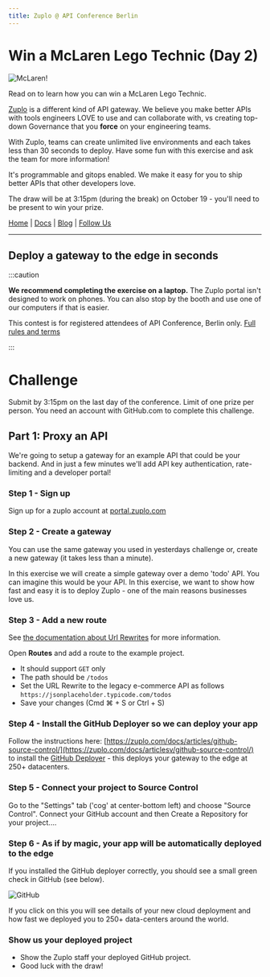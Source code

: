 ```yaml
---
title: Zuplo @ API Conference Berlin
---
```


# Win a McLaren Lego Technic (Day 2)

![McLaren!](./mclaren.png)

Read on to learn how you can win a McLaren Lego Technic.

[Zuplo](https://zuplo.com) is a different kind of API gateway. We believe you
make better APIs with tools engineers LOVE to use and can collaborate with, vs
creating top-down Governance that you **force** on your engineering teams.

With Zuplo, teams can create unlimited live environments and each takes less
than 30 seconds to deploy. Have some fun with this exercise and ask the team for
more information!

It's programmable and gitops enabled. We make it easy for you to ship better
APIs that other developers love.

The draw will be at 3:15pm (during the break) on October 19 - you'll need to be
present to win your prize.

[Home](https://zuplo.com) | [Docs](/docs) | [Blog](https://zuplo.com/blog) |
[Follow Us](https://twitter.com/zuplo)

---

## Deploy a gateway to the edge in seconds

:::caution

**We recommend completing the exercise on a laptop.** The Zuplo portal isn't
designed to work on phones. You can also stop by the booth and use one of our
computers if that is easier.

This contest is for registered attendees of API Conference, Berlin only.
[Full rules and terms](./conference-prize-terms.md)

:::

# Challenge

Submit by 3:15pm on the last day of the conference. Limit of one prize per
person. You need an account with GitHub.com to complete this challenge.

## Part 1: Proxy an API

We're going to setup a gateway for an example API that could be your backend.
And in just a few minutes we'll add API key authentication, rate-limiting and a
developer portal!

### Step 1 - Sign up

Sign up for a zuplo account at [portal.zuplo.com](https://portal.zuplo.com)

### Step 2 - Create a gateway

You can use the same gateway you used in yesterdays challenge or, create a new
gateway (it takes less than a minute).

In this exercise we will create a simple gateway over a demo 'todo' API. You can
imagine this would be your API. In this exercise, we want to show how fast and
easy it is to deploy Zuplo - one of the main reasons businesses love us.

### Step 3 - Add a new route

See [the documentation about Url Rewrites](../handlers/url-rewrite.md) for more
information.

Open **Routes** and add a route to the example project.

- It should support `GET` only
- The path should be `/todos`
- Set the URL Rewrite to the legacy e-commerce API as follows
  `https://jsonplaceholder.typicode.com/todos`
- Save your changes (Cmd ⌘ + S or Ctrl + S)

### Step 4 - Install the GitHub Deployer so we can deploy your app

Follow the instructions here:
[https://zuplo.com/docs/articles/github-source-control/](https://zuplo.com/docs/articlesv/github-source-control/)
to install the
[GitHub Deployer](https://github.com/apps/zuplo/installations/new) - this
deploys your gateway to the edge at 250+ datacenters.

### Step 5 - Connect your project to Source Control

Go to the "Settings" tab ('cog' at center-bottom left) and choose "Source
Control". Connect your GitHub account and then Create a Repository for your
project....

### Step 6 - As if by magic, your app will be automatically deployed to the edge

If you installed the GitHub deployer correctly, you should see a small green
check in GitHub (see below).

![GitHub](./github.png)

If you click on this you will see details of your new cloud deployment and how
fast we deployed you to 250+ data-centers around the world.

### Show us your deployed project

- Show the Zuplo staff your deployed GitHub project.
- Good luck with the draw!
